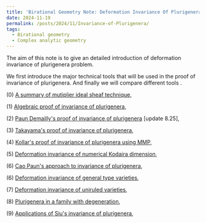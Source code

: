 ```yaml
---
title: 'Birational Geometry Note: Deformation Invariance Of Plurigenera Problem and related topics'
date: 2024-11-19
permalink: /posts/2024/11/Invariance-of-Plurigenera/
tags:
  - Birational geometry
  - Complex analytic geometry
---
```


The aim of this note is to give an detailed introduction of deformation invariance of plurigenera problem.


We first introduce the major technical tools that will be used in the proof of invariance of plurigenera. And finally we will compare different tools .

(0) [A summary of mutiplier ideal sheaf technique](),

(1) [Algebraic proof of invariance of plurigenera](https://yilimath.github.io/files/Birational/InvariancePluri/AlgebraicDefPluri.pdf),

(2) [Paun Demailly's proof of invariance of plurigenera](https://yilimath.github.io/files\Birational\InvariancePluri\PaunInvariancePluri.pdf) [update 8.25],

(3) [Takayama's proof of invariance of plurigenera](https://yilimath.github.io/files/Birational/InvariancePluri/TakayamaDefPluri.pdf),

(4) [Kollar's proof of invariance of plurigenera using MMP](https://yilimath.github.io/files/Birational/InvariancePluri/KollarDefPluri.pdf),

(5) [Deformation invariance of numerical Kodaira dimension](https://yilimath.github.io/files/Birational/InvariancePluri/DefNumericalKod.pdf),

(6) [Cao Paun's approach to invariance of plurigenera](https://yilimath.github.io/files/Birational/InvariancePluri/CaoPaunInvariancePluri.pdf),

(6) [Deformation invariance of general type varieties](https://yilimath.github.io/files/Birational/InvariancePluri/DefGeneraltype.pdf),

(7) [Deformation invariance of uniruled varieties](https://yilimath.github.io/files/Birational/InvariancePluri/DefUniruled.pdf),

(8) [Plurigenera in a family with degeneration](https://yilimath.github.io/files/Birational/InvariancePluri/PluriDegeneration.pdf),

(9) [Applications of Siu's invariance of plurigenera](https://yilimath.github.io/files/Birational/InvariancePluri/ApplicationInvariancePluri.pdf),



